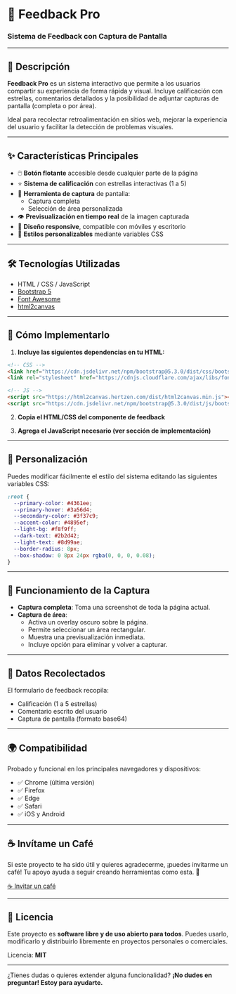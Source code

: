 # 📝 Feedback Pro
### Sistema de Feedback con Captura de Pantalla

---

## 📌 Descripción

**Feedback Pro** es un sistema interactivo que permite a los usuarios compartir su experiencia de forma rápida y visual. Incluye calificación con estrellas, comentarios detallados y la posibilidad de adjuntar capturas de pantalla (completa o por área).

Ideal para recolectar retroalimentación en sitios web, mejorar la experiencia del usuario y facilitar la detección de problemas visuales.

---

## ✨ Características Principales

- 🖱️ **Botón flotante** accesible desde cualquier parte de la página
- ⭐ **Sistema de calificación** con estrellas interactivas (1 a 5)
- 📸 **Herramienta de captura** de pantalla:
  - Captura completa
  - Selección de área personalizada
- 👁️ **Previsualización en tiempo real** de la imagen capturada
- 🧩 **Diseño responsive**, compatible con móviles y escritorio
- 🎨 **Estilos personalizables** mediante variables CSS

---

## 🛠️ Tecnologías Utilizadas

- HTML / CSS / JavaScript
- [Bootstrap 5](https://getbootstrap.com/)
- [Font Awesome](https://fontawesome.com/)
- [html2canvas](https://html2canvas.hertzen.com/)

---

## 🚀 Cómo Implementarlo

1. **Incluye las siguientes dependencias en tu HTML:**

```html
<!-- CSS -->
<link href="https://cdn.jsdelivr.net/npm/bootstrap@5.3.0/dist/css/bootstrap.min.css" rel="stylesheet">
<link rel="stylesheet" href="https://cdnjs.cloudflare.com/ajax/libs/font-awesome/6.4.0/css/all.min.css">

<!-- JS -->
<script src="https://html2canvas.hertzen.com/dist/html2canvas.min.js"></script>
<script src="https://cdn.jsdelivr.net/npm/bootstrap@5.3.0/dist/js/bootstrap.bundle.min.js"></script>
```

2. **Copia el HTML/CSS del componente de feedback**

3. **Agrega el JavaScript necesario (ver sección de implementación)**

---

## 🎨 Personalización

Puedes modificar fácilmente el estilo del sistema editando las siguientes variables CSS:

```css
:root {
  --primary-color: #4361ee;
  --primary-hover: #3a56d4;
  --secondary-color: #3f37c9;
  --accent-color: #4895ef;
  --light-bg: #f8f9ff;
  --dark-text: #2b2d42;
  --light-text: #8d99ae;
  --border-radius: 8px;
  --box-shadow: 0 8px 24px rgba(0, 0, 0, 0.08);
}
```

---

## 📸 Funcionamiento de la Captura

- **Captura completa**: Toma una screenshot de toda la página actual.
- **Captura de área**:
  - Activa un overlay oscuro sobre la página.
  - Permite seleccionar un área rectangular.
  - Muestra una previsualización inmediata.
  - Incluye opción para eliminar y volver a capturar.

---

## 📝 Datos Recolectados

El formulario de feedback recopila:

- Calificación (1 a 5 estrellas)
- Comentario escrito del usuario
- Captura de pantalla (formato base64)

---

## 🌍 Compatibilidad

Probado y funcional en los principales navegadores y dispositivos:

- ✅ Chrome (última versión)
- ✅ Firefox
- ✅ Edge
- ✅ Safari
- ✅ iOS y Android

---

## ☕ Invítame un Café

Si este proyecto te ha sido útil y quieres agradecerme, ¡puedes invitarme un café!
Tu apoyo ayuda a seguir creando herramientas como esta. 🙌

[☕ Invitar un café](https://www.buymeacoffee.com/)

---

## 📜 Licencia

Este proyecto es **software libre y de uso abierto para todos**.
Puedes usarlo, modificarlo y distribuirlo libremente en proyectos personales o comerciales.

Licencia: **MIT**

---

¿Tienes dudas o quieres extender alguna funcionalidad?
**¡No dudes en preguntar! Estoy para ayudarte.**